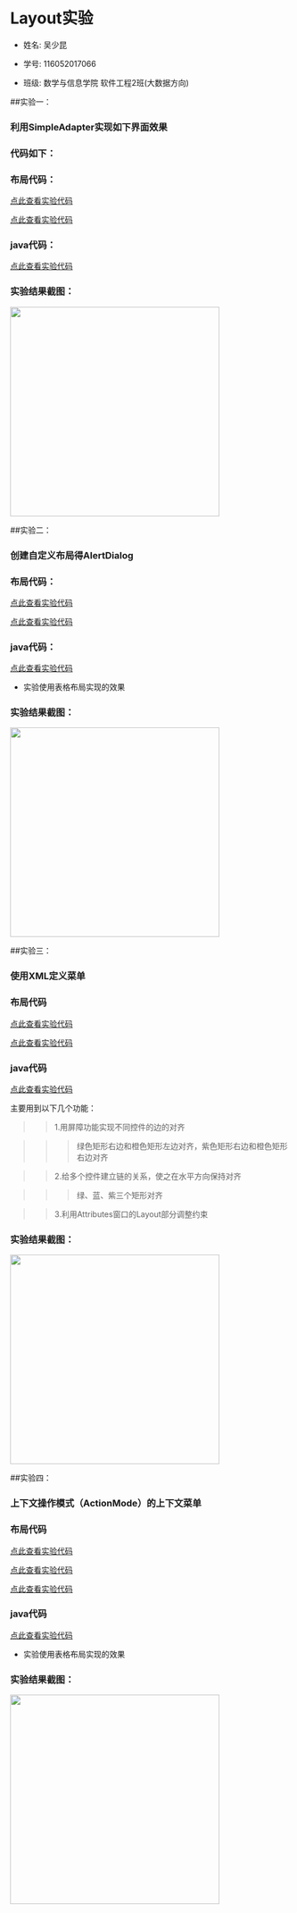 # Layout实验

* 姓名: 吴少昆</br>

* 学号: 116052017066</br>

* 班级: 数学与信息学院 软件工程2班(大数据方向)</br>

##实验一：

###  利用SimpleAdapter实现如下界面效果

###  代码如下：

###  布局代码：

[点此查看实验代码](https://github.com/wushaokun1/UI/blob/master/app/src/main/res/layout/list_items.xml)</br>

[点此查看实验代码](https://github.com/wushaokun1/UI/blob/master/app/src/main/res/layout/simple.xml)</br>
###  java代码：

[点此查看实验代码](https://github.com/wushaokun1/UI/blob/master/app/src/main/java/edu/fjnu/ui/MainActivity.java)</br>


###     实验结果截图：

<img src="https://github.com/wushaokun1/UI/blob/master/screenshots/Screenshot_1583991478.png" width="375" />





##实验二：

###  创建自定义布局得AlertDialog

###  布局代码：

[点此查看实验代码](https://github.com/wushaokun1/UI/blob/master/app/src/main/res/layout/aler_dialog.xml)</br>

[点此查看实验代码](https://github.com/wushaokun1/UI/blob/master/app/src/main/res/layout/activity_dialog.xml)</br>

###  java代码：

[点此查看实验代码](https://github.com/wushaokun1/UI/blob/master/app/src/main/java/edu/fjnu/ui/Dialog.class)</br>

* 实验使用表格布局实现的效果

###     实验结果截图：

<img src="https://github.com/wushaokun1/UI/blob/master/screenshots/Screenshot_1583991549.png" width="375" />




##实验三：

###  使用XML定义菜单

###  布局代码

[点此查看实验代码](https://github.com/wushaokun1/UI/blob/master/app/src/main/res/layout/activity_menu.xml)</br>

[点此查看实验代码](https://github.com/wushaokun1/UI/blob/master/app/src/main/res/menu/menu_settings.xml)</br>

###   java代码

[点此查看实验代码](https://github.com/wushaokun1/UI/blob/master/app/src/main/java/edu/fjnu/ui/MenuTutorial)</br>


主要用到以下几个功能：</br>

>> 1.用屏障功能实现不同控件的边的对齐</br>

>>> 绿色矩形右边和橙色矩形左边对齐，紫色矩形右边和橙色矩形右边对齐</br>

>> 2.给多个控件建立链的关系，使之在水平方向保持对齐</br>

>>> 绿、蓝、紫三个矩形对齐</br>

>> 3.利用Attributes窗口的Layout部分调整约束</br>

###     实验结果截图：

<img src="https://github.com/wushaokun1/UI/blob/master/screenshots/Screenshot_1584586684.png" width="375" />




##实验四：

###  上下文操作模式（ActionMode）的上下文菜单

###  布局代码

[点此查看实验代码](https://github.com/wushaokun1/UI/blob/master/app/src/main/res/layout/row_list_item.xml)</br>

[点此查看实验代码](https://github.com/wushaokun1/UI/blob/master/app/src/main/res/layout/action_activity.xml)</br>

[点此查看实验代码](https://github.com/wushaokun1/UI/blob/master/app/src/main/res/menu/contextual_menu.xml)</br>

###   java代码

[点此查看实验代码](https://github.com/wushaokun1/UI/blob/master/app/src/main/java/edu/fjnu/ui/ContextualAction)</br>

* 实验使用表格布局实现的效果

###     实验结果截图：

<img src="https://github.com/wushaokun1/UI/blob/master/screenshots/Screenshot_1583991549.png" width="375" />
